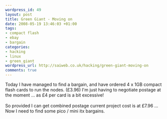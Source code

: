```yaml
--- 
wordpress_id: 49
layout: post
title: Green Giant - Moving on
date: 2008-05-19 13:46:03 +01:00
tags: 
- compact flash
- ebay
- bargain
categories: 
- hacking
- linux
- green_giant
wordpress_url: http://saiweb.co.uk/hacking/green-giant-moving-on
comments: true
---
```

Today I have managed to find a bargain, and have ordered 4 x 1GB compact flash cards to run the nodes. (£3.96) I'm just having to negotiate postage at the moment ... as £4 per card is a bit excessive!<br /><br />So provided I can get combined postage current project cost is at £7.96 ... Now I need to find some pico / mini itx bargains.<br /><br />
